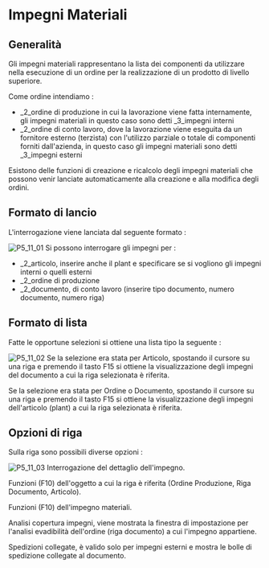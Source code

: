 # Impegni Materiali			
## Generalità
Gli impegni materiali rappresentano la lista dei componenti da utilizzare nella esecuzione di un ordine per la realizzazione di un prodotto di livello superiore.

Come ordine intendiamo : 

- _2_ordine di produzione in cui la lavorazione viene fatta internamente, gli impegni materiali in questo caso sono detti _3_impegni interni
- _2_ordine di conto lavoro, dove la lavorazione viene eseguita da un fornitore esterno (terzista) con l'utilizzo parziale o totale di componenti forniti dall'azienda, in questo caso gli impegni materiali sono detti _3_impegni esterni


Esistono delle funzioni di creazione e ricalcolo degli impegni materiali che possono venir lanciate automaticamente alla creazione e alla modifica degli ordini.
## Formato di lancio
L'interrogazione viene lanciata dal seguente formato : 

![P5_11_01](https://doc.smeup.com/immagini/MBDOC_OGG-P_P5IM01I/P5_11_01.png)
Si possono interrogare gli impegni per : 

- _2_articolo, inserire anche il plant e specificare se si vogliono gli impegni interni o quelli esterni
- _2_ordine di produzione
- _2_documento, di conto lavoro (inserire tipo documento, numero documento, numero riga)


## Formato di lista
Fatte le opportune selezioni si ottiene una lista tipo la seguente : 

![P5_11_02](https://doc.smeup.com/immagini/MBDOC_OGG-P_P5IM01I/P5_11_02.png)
Se la selezione era stata per Articolo, spostando il cursore su una riga e premendo il tasto F15 si ottiene la visualizzazione degli impegni del documento a cui la riga selezionata è riferita.

Se la selezione era stata per Ordine o Documento, spostando il cursore su una riga e premendo il tasto F15 si ottiene la visualizzazione degli impegni dell'articolo (plant) a cui la riga selezionata è riferita.

## Opzioni di riga
Sulla riga sono possibili diverse opzioni : 

![P5_11_03](https://doc.smeup.com/immagini/MBDOC_OGG-P_P5IM01I/P5_11_03.png)
Interrogazione del dettaglio dell'impegno.

Funzioni (F10) dell'oggetto a cui la riga è riferita (Ordine Produzione, Riga Documento, Articolo).

Funzioni (F10) dell'impegno materiali.

Analisi copertura impegni, viene mostrata la finestra di impostazione per l'analisi evadibilità dell'ordine (riga documento) a cui l'impegno appartiene.

Spedizioni collegate, è valido solo per impegni esterni e mostra le bolle di spedizione collegate al documento.
